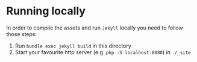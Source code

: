 # Running locally

In order to compile the assets and run `Jekyll` locally you need to follow those steps:

1. Run `bundle exec jekyll build` in this directory
2. Start your favourite http server (e.g. `php -S localhost:8080`) in `./_site`

